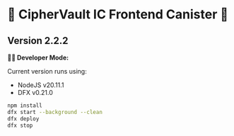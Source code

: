 # 🔐 CipherVault IC Frontend Canister 🚀
## Version 2.2.2


**👨‍💻 Developer Mode:**

Current version runs using:
- NodeJS v20.11.1
- DFX v0.21.0

```bash
npm install
dfx start --background --clean
dfx deploy
dfx stop
```